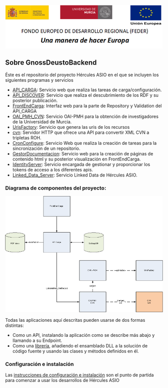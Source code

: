 ![](./Docs/media/CabeceraDocumentosMD.png)


## Sobre GnossDeustoBackend
Éste es el repositorio del proyecto Hércules ASIO en el que se incluyen los siguientes programas y servicios

 - [API_CARGA](https://github.com/HerculesCRUE/GnossDeustoBackend/tree/master/API_CARGA "API_CARGA"): Servicio web que realiza las tareas de carga/configuración.
 - [API_DISCOVER](https://github.com/HerculesCRUE/GnossDeustoBackend/tree/master/API_DISCOVER "API_DISCOVER"): Servicio que realiza el descubrimiento de los RDF y su posterior publicación.
 - [FrontEndCarga](https://github.com/HerculesCRUE/GnossDeustoBackend/tree/master/FrontEndCarga "FrontEndCarga"): Interfaz web para la parte de Repository y Validation del API_CARGA
 - [OAI_PMH_CVN](https://github.com/HerculesCRUE/GnossDeustoBackend/tree/master/OAI_PMH_CVN "OAI_PMH_CVN"): Servicio OAI-PMH para la obtención de investigadores de la Universidad de Murcia.
 - [UrisFactory](https://github.com/HerculesCRUE/GnossDeustoBackend/tree/master/UrisFactory "UrisFactory"): Servicio que genera las uris de los recursos
 - [cvn](https://github.com/HerculesCRUE/GnossDeustoBackend/tree/master/cvn): Servidor HTTP que ofrece una API para convertir XML CVN a tripletas ROH.
 - [CronConfigure](https://github.com/HerculesCRUE/GnossDeustoBackend/tree/master/CronConfigure): Servicio Web que realiza la creación de tareas para la sincronización de un repositorio.
 - [GestorDocumentacion](https://github.com/HerculesCRUE/GnossDeustoBackend/tree/master/GestorDocumentacion): Servicio web para la creación de páginas de contenido html y su posterior visualización en FrontEndCarga.
 - [IdentityServer](https://github.com/HerculesCRUE/GnossDeustoBackend/tree/master/IdentityServerHecules): Servicio encargada de gestionar y proporcionar los tokens de acceso a los diferentes apis.
 - [Linked_Data_Server](https://github.com/HerculesCRUE/GnossDeustoBackend/tree/master/Linked_Data_Server): Servicio Linked Data de Hércules ASIO.
 
 ### Diagrama de componentes del proyecto:
 

<img src="img/diagrama_de_componentes.png" />


Todas las aplicaciones aquí descritas pueden usarse de dos formas distintas: 
  - Como un API, instalando la aplicación como se describe más abajo y llamando a su Endpoint.
  - Como una [librería](https://github.com/HerculesCRUE/GnossDeustoBackend/tree/master/libraries), añadiendo el ensamblado DLL a la solución de código fuente y usando las clases y métodos definidos en él. 
  

### Configuración e instalación

Las [instrucciones de configuración e instalación](https://github.com/HerculesCRUE/GnossDeustoBackend/blob/master/Configuraci%C3%B3n%20e%20Instalaci%C3%B3n.md) son el punto de partida para 
comenzar a usar los desarrollos de Hércules ASIO
